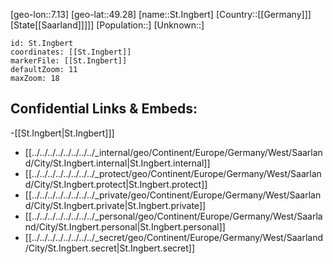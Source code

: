 ﻿---
location: [49.28,7.13]
mapzoom: [7,12] 
mapmarker: city 
type: City
tags:
- geo/City


SpocWebEntityId: 34461
isDeleted: false
confidential: public

---
[geo-lon::7.13]
[geo-lat::49.28]
[name::St.Ingbert]
[Country::[[Germany]]]
[State[[Saarland]]]]]
[Population::]
[Unknown::]


```leaflet
id: St.Ingbert
coordinates: [[St.Ingbert]]
markerFile: [[St.Ingbert]]
defaultZoom: 11 
maxZoom: 18
```


## Confidential Links & Embeds: 
-[[St.Ingbert|St.Ingbert]]] 
- [[../../../../../../../../_internal/geo/Continent/Europe/Germany/West/Saarland/City/St.Ingbert.internal|St.Ingbert.internal]] 
- [[../../../../../../../../_protect/geo/Continent/Europe/Germany/West/Saarland/City/St.Ingbert.protect|St.Ingbert.protect]] 
- [[../../../../../../../../_private/geo/Continent/Europe/Germany/West/Saarland/City/St.Ingbert.private|St.Ingbert.private]] 
- [[../../../../../../../../_personal/geo/Continent/Europe/Germany/West/Saarland/City/St.Ingbert.personal|St.Ingbert.personal]] 
- [[../../../../../../../../_secret/geo/Continent/Europe/Germany/West/Saarland/City/St.Ingbert.secret|St.Ingbert.secret]] 
